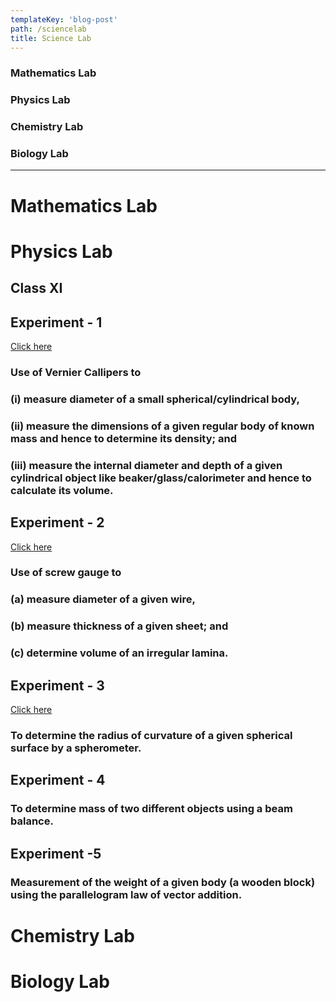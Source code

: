 ```yaml
---
templateKey: 'blog-post'
path: /sciencelab
title: Science Lab
---
```

### Mathematics Lab
### Physics Lab
### Chemistry Lab
### Biology Lab
------------------------------------------------------------------------------------------------------------------------------------------
# Mathematics Lab


# Physics Lab

## Class XI
## Experiment - 1
[Click here](https://ia601502.us.archive.org/31/items/ClassIXPhyPract1/Class-IX-PhyPract-1.pdf) 
### Use of Vernier Callipers to
### (i) measure diameter of a small spherical/cylindrical body,
### (ii) measure the dimensions of a given regular body of known mass and hence to determine its density; and
### (iii) measure the internal diameter and depth of a given cylindrical object like beaker/glass/calorimeter and hence to calculate its volume.

## Experiment - 2
[Click here](https://ia601509.us.archive.org/23/items/ClassIXPhyPract2/Class-IX-PhyPract-2.pdf) 
### Use of screw gauge to
### (a) measure diameter of a given wire,
### (b) measure thickness of a given sheet; and
### (c) determine volume of an irregular lamina.

## Experiment - 3
[Click here](https://ia601508.us.archive.org/7/items/ClassIXPhyPract3/Class-IX-PhyPract-3.pdf) 
### To determine the radius of curvature of a given spherical surface by a spherometer.

## Experiment - 4

### To determine mass of two different objects using a beam balance.

## Experiment -5

### Measurement of the weight of a given body (a wooden block) using the parallelogram law of vector addition.

# Chemistry Lab


# Biology Lab
